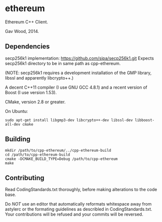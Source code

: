 # ethereum

Ethereum C++ Client.

Gav Wood, 2014.

## Dependencies

secp256k1 implementation: https://github.com/sipa/secp256k1.git
Expects secp256k1 directory to be in same path as cpp-ethereum.

(NOTE: secp256k1 requires a development installation of the GMP library, libssl and
apparently libcrypto++.)

A decent C++11 compiler (I use GNU GCC 4.8.1) and a recent version of Boost (I use version 1.53).

CMake, version 2.8 or greater.

On Ubuntu:

	sudo apt-get install libgmp3-dev libcrypto++-dev libssl-dev libboost-all-dev cmake

## Building

	mkdir /path/to/cpp-ethereum/../cpp-ethereum-build
	cd /path/to/cpp-ethereum-build
	cmake -DCMAKE_BUILD_TYPE=Debug /path/to/cpp-ethereum
	make

## Contributing

Read CodingStandards.txt thoroughly, before making alterations to the code base.

Do *NOT* use an editor that automatically reformats whitespace away from astylerc or
the formating guidelines as describled in CodingStandards.txt. Your contributions will be
refused and your commits will be reversed.

